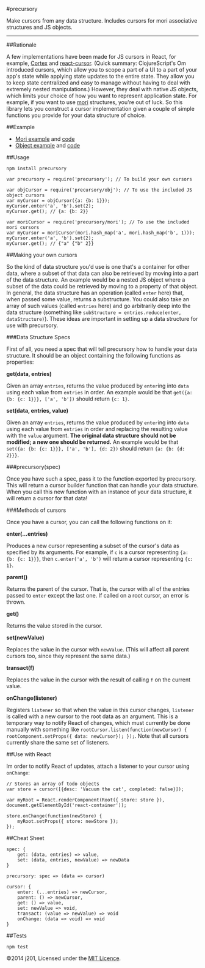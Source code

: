 #precursory

Make cursors from any data structure. Includes cursors for mori associative structures and JS objects.

---

##Rationale

A few implementations have been made for JS cursors in React, for example, [Cortex](https://github.com/mquan/cortex) and [react-cursor](https://github.com/dustingetz/react-cursor). (Quick summary: ClojureScript's Om introduced cursors, which allow you to scope a part of a UI to a part of your app's state while applying state updates to the entire state. They allow you to keep state centralized and easy to manage without having to deal with extremely nested manipulations.) However, they deal with native JS objects, which limits your choice of how you want to represent application state. For example, if you want to use [mori](http://swannodette.github.io/mori/) structures, you're out of luck. So this library lets you construct a cursor implementation given a couple of simple functions you provide for your data structure of choice.

##Example

- [Mori example](http://j201.github.io/precursory/examples/mori/index.html) and [code](http://j201.github.io/precursory/examples/mori/app.js)
- [Object example](http://j201.github.io/precursory/examples/obj/index.html) and [code](http://j201.github.io/precursory/examples/obj/app.js)

##Usage

```
npm install precursory
```

```
var precursory = require('precursory'); // To build your own cursors

var objCursor = require('precursory/obj'); // To use the included JS object cursors
var myCursor = objCursor({a: {b: 1}});
myCursor.enter('a', 'b').set(2);
myCursor.get(); // {a: {b: 2}}

var moriCursor = require('precursory/mori'); // To use the included mori cursors
var myCursor = moriCursor(mori.hash_map('a', mori.hash_map('b', 1)));
myCursor.enter('a', 'b').set(2);
myCursor.get(); // {"a" {"b" 2}}
```

##Making your own cursors

So the kind of data structure you'd use is one that's a container for other data, where a subset of that data can also be retrieved by moving into a part of the data structure. An example would be a nested JS object where a subset of the data could be retrieved by moving to a property of that object. In general, the data structure has an operation (called `enter` here) that, when passed some value, returns a substructure. You could also take an array of such values (called `entries` here) and go arbitrarily deep into the data structure (something like `subStructure = entries.reduce(enter, dataStructure)`). These ideas are important in setting up a data structure for use with precursory.

###Data Structure Specs

First of all, you need a spec that will tell precursory how to handle your data structure. It should be an object containing the following functions as properties:

**get(data, entries)**

Given an array `entries`, returns the value produced by `enter`ing into `data` using each value from `entries` in order. An example would be that `get({a: {b: {c: 1}}}, ['a', 'b'])` should return `{c: 1}`.

**set(data, entries, value)**

Given an array `entries`, returns the value produced by `enter`ing into `data` using each value from `entries` in order and replacing the resulting value with the `value` argument. **The original data structure should not be modified; a new one should be returned.** An example would be that `set({a: {b: {c: 1}}}, ['a', 'b'], {d: 2})` should return `{a: {b: {d: 2}}}`.

###precursory(spec)

Once you have such a spec, pass it to the function exported by precursory. This will return a cursor builder function that can handle your data structure. When you call this new function with an instance of your data structure, it will return a cursor for that data!

###Methods of cursors

Once you have a cursor, you can call the following functions on it:

**enter(...entries)**

Produces a new cursor representing a subset of the cursor's data as specified by its arguments. For example, if `c` is a cursor representing `{a: {b: {c: 1}}}`, then `c.enter('a', 'b')` will return a cursor representing `{c: 1}`.

**parent()**

Returns the parent of the cursor. That is, the cursor with all of the entries passed to `enter` except the last one. If called on a root cursor, an error is thrown.

**get()**

Returns the value stored in the cursor.

**set(newValue)**

Replaces the value in the cursor with `newValue`. (This will affect all parent cursors too, since they represent the same data.)

**transact(f)**

Replaces the value in the cursor with the result of calling `f` on the current value.

**onChange(listener)**

Registers `listener` so that when the value in this cursor changes, `listener` is called with a new cursor to the root data as an argument. This is a temporary way to notify React of changes, which must currently be done manually with something like `rootCursor.listen(function(newCursor) { rootComponent.setProps({ data: newCursor}); });`. Note that all cursors currently share the same set of listeners.

##Use with React

Im order to notify React of updates, attach a listener to your cursor using `onChange`:

```
// Stores an array of todo objects
var store = cursor([{desc: 'Vacuum the cat', completed: false}]);

var myRoot = React.renderComponent(Root({ store: store }), document.getElementById('react-container'));

store.onChange(function(newStore) {
	myRoot.setProps({ store: newStore });
});
```

##Cheat Sheet

```
spec: {
	get: (data, entries) => value,
	set: (data, entries, newValue) => newData
}

precursory: spec => (data => cursor)

cursor: {
	enter: (...entries) => newCursor,
	parent: () => newCursor,
	get: () => value,
	set: newValue => void,
	transact: (value => newValue) => void
	onChange: (data => void) => void
}
```

##Tests

```
npm test
```

©2014 j201, Licensed under the [MIT Licence](http://opensource.org/licenses/MIT).
